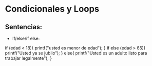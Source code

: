 # Condicionales y Loops

## Sentencias:
- If/else/if else:

<div>
if (edad < 18){
printf("usted es menor de edad");
}
if else (edad > 65){
printf("Usted ya se jubilo");
}
else{
printf("Usted es un adulto listo para trabajar legalmente");
}
</div>
